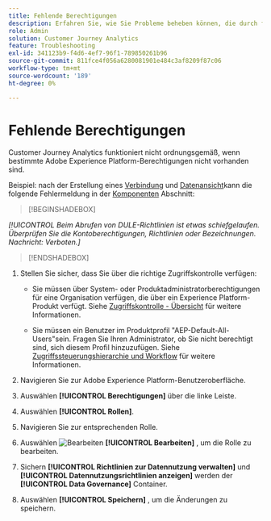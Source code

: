 ```yaml
---
title: Fehlende Berechtigungen
description: Erfahren Sie, wie Sie Probleme beheben können, die durch fehlende Berechtigungen verursacht werden.
role: Admin
solution: Customer Journey Analytics
feature: Troubleshooting
exl-id: 341123b9-f4d6-4ef7-96f1-789850261b96
source-git-commit: 811fce4f056a6280081901e484c3af8209f87c06
workflow-type: tm+mt
source-wordcount: '189'
ht-degree: 0%

---
```


# Fehlende Berechtigungen

Customer Journey Analytics funktioniert nicht ordnungsgemäß, wenn bestimmte Adobe Experience Platform-Berechtigungen nicht vorhanden sind.

Beispiel: nach der Erstellung eines [Verbindung](../connections/overview.md) und [Datenansicht](../data-views/data-views.md)kann die folgende Fehlermeldung in der [Komponenten](/help/data-views/create-dataview.md#components) Abschnitt:


>[!BEGINSHADEBOX]

*[!UICONTROL Beim Abrufen von DULE-Richtlinien ist etwas schiefgelaufen. Überprüfen Sie die Kontoberechtigungen, Richtlinien oder Bezeichnungen. Nachricht: Verboten.]*

>[!ENDSHADEBOX]


1. Stellen Sie sicher, dass Sie über die richtige Zugriffskontrolle verfügen:

   * Sie müssen über System- oder Produktadministratorberechtigungen für eine Organisation verfügen, die über ein Experience Platform-Produkt verfügt. Siehe [Zugriffskontrolle - Übersicht](https://experienceleague.adobe.com/docs/experience-platform/access-control/home.html?lang=en#platform-permissions) für weitere Informationen.

   * Sie müssen ein Benutzer im Produktprofil &quot;AEP-Default-All-Users&quot;sein. Fragen Sie Ihren Administrator, ob Sie nicht berechtigt sind, sich diesem Profil hinzuzufügen. Siehe [Zugriffssteuerungshierarchie und Workflow](https://experienceleague.adobe.com/docs/experience-platform/access-control/home.html?lang=en#access-control-hierarchy-and-workflow) für weitere Informationen.


1. Navigieren Sie zur Adobe Experience Platform-Benutzeroberfläche.

1. Auswählen **[!UICONTROL Berechtigungen]** über die linke Leiste.

1. Auswählen **[!UICONTROL Rollen]**.

1. Navigieren Sie zur entsprechenden Rolle.

1. Auswählen ![Bearbeiten](https://spectrum.adobe.com/static/icons/workflow_18/Smock_Edit_18_N.svg) **[!UICONTROL Bearbeiten]** , um die Rolle zu bearbeiten.

1. Sichern **[!UICONTROL Richtlinien zur Datennutzung verwalten]** und **[!UICONTROL Datennutzungsrichtlinien anzeigen]** werden der **[!UICONTROL Data Governance]** Container.

1. Auswählen **[!UICONTROL Speichern]** , um die Änderungen zu speichern.
